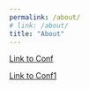 ```yaml
---
permalink: /about/
# link: /about/
title: "About"
---
```

<html>
    <head>
        <link href="../mycss/StyleSheet.css" rel="stylesheet">
    <head>
    <body>
        <a href="/conf/" class="button">Link to Conf</a>
    <body>
<html>

<a href="/conf/" class="btn" >Link to Conf1</a> 